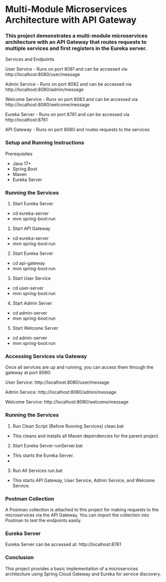 # Multi-Module Microservices Architecture with API Gateway

### This project demonstrates a multi-module microservices architecture with an API Gateway that routes requests to multiple services and first registers in the Eureka server.
Services and Endpoints

User Service - Runs on port 8081 and can be accessed via http://localhost:8080/user/message

Admin Service - Runs on port 8082 and can be accessed via http://localhost:8080/admin/message

Welcome Service - Runs on port 8083 and can be accessed via http://localhost:8080/welcome/message

Eureka Server - Runs on port 8761 and can be accessed via http://localhost:8761

API Gateway - Runs on port 8080 and routes requests to the services

### Setup and Running Instructions
Prerequisites
- Java 17+
- Spring Boot
- Maven
- Eureka Server

### Running the Services
1. Start Eureka Server
- cd eureka-server
- mvn spring-boot:run

1. Start API Gateway
- cd eureka-server
- mvn spring-boot:run

2. Start Eureka Server
- cd api-gateway
- mvn spring-boot:run

3. Start User Service
- cd user-server
- mvn spring-boot:run

4. Start Admin Server
- cd admin-server
- mvn spring-boot:run

5. Start Welcome Server
- cd admin-server
- mvn spring-boot:run

### Accessing Services via Gateway

Once all services are up and running, you can access them through the gateway at port 8080:

User Service: http://localhost:8080/user/message

Admin Service: http://localhost:8080/admin/message

Welcome Service: http://localhost:8080/welcome/message

### Running the Services
1. Run Clean Script (Before Running Services)
 clean.bat
- This cleans and installs all Maven dependencies for the parent project.

2. Start Eureka Server
   runServer.bat
- This starts the Eureka Server.
- 
3. Run All Services
 run.bat
- This starts API Gateway, User Service, Admin Service, and Welcome Service.

### Postman Collection

A Postman collection is attached to this project for making requests to the microservices via the API Gateway. You can import the collection into Postman to test the endpoints easily.

### Eureka Server

Eureka Server can be accessed at:
http://localhost:8761

### Conclusion

This project provides a basic implementation of a microservices architecture using Spring Cloud Gateway and Eureka for service discovery.

